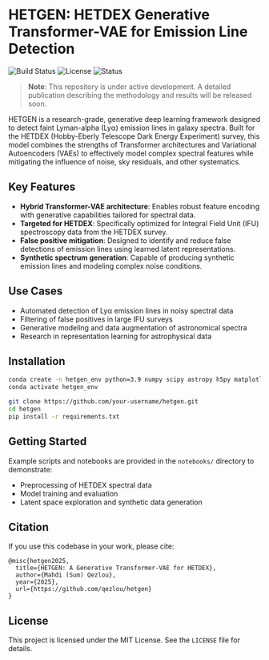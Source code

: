 # HETGEN: HETDEX Generative Transformer-VAE for Emission Line Detection

![Build Status](https://img.shields.io/badge/build-passing-brightgreen)
![License](https://img.shields.io/github/license/qezlou/hetgen)
![Status](https://img.shields.io/badge/status-in--progress-yellow)

> **Note**: This repository is under active development. A detailed publication describing the methodology and results will be released soon.

HETGEN is a research-grade, generative deep learning framework designed to detect faint Lyman-alpha (Lyα) emission lines in galaxy spectra. Built for the HETDEX (Hobby-Eberly Telescope Dark Energy Experiment) survey, this model combines the strengths of Transformer architectures and Variational Autoencoders (VAEs) to effectively model complex spectral features while mitigating the influence of noise, sky residuals, and other systematics.

## Key Features

- **Hybrid Transformer-VAE architecture**: Enables robust feature encoding with generative capabilities tailored for spectral data.
- **Targeted for HETDEX**: Specifically optimized for Integral Field Unit (IFU) spectroscopy data from the HETDEX survey.
- **False positive mitigation**: Designed to identify and reduce false detections of emission lines using learned latent representations.
- **Synthetic spectrum generation**: Capable of producing synthetic emission lines and modeling complex noise conditions.

## Use Cases

- Automated detection of Lyα emission lines in noisy spectral data
- Filtering of false positives in large IFU surveys
- Generative modeling and data augmentation of astronomical spectra
- Research in representation learning for astrophysical data

## Installation

```bash
conda create -n hetgen_env python=3.9 numpy scipy astropy h5py matplotlib pytorch torchvision -c pytorch -c conda-forge
conda activate hetgen_env

git clone https://github.com/your-username/hetgen.git
cd hetgen
pip install -r requirements.txt
```

## Getting Started

Example scripts and notebooks are provided in the `notebooks/` directory to demonstrate:
- Preprocessing of HETDEX spectral data
- Model training and evaluation
- Latent space exploration and synthetic data generation

## Citation

If you use this codebase in your work, please cite:

```
@misc{hetgen2025,
  title={HETGEN: A Generative Transformer-VAE for HETDEX},
  author={Mahdi (Sum) Qezlou},
  year={2025},
  url={https://github.com/qezlou/hetgen}
}
```

## License

This project is licensed under the MIT License. See the `LICENSE` file for details.
